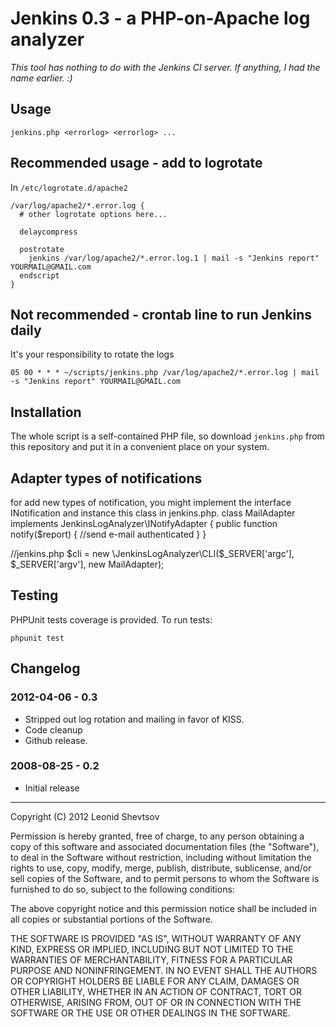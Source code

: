 # Jenkins 0.3 - a PHP-on-Apache log analyzer

*This tool has nothing to do with the Jenkins CI server. If anything, I had the name earlier. :)*

## Usage

    jenkins.php <errorlog> <errorlog> ...

## Recommended usage - add to logrotate

In `/etc/logrotate.d/apache2`

    /var/log/apache2/*.error.log {
      # other logrotate options here...

      delaycompress

      postrotate
        jenkins /var/log/apache2/*.error.log.1 | mail -s "Jenkins report" YOURMAIL@GMAIL.com
      endscript
    }

## Not recommended - crontab line to run Jenkins daily

It's your responsibility to rotate the logs

    05 00 * * * ~/scripts/jenkins.php /var/log/apache2/*.error.log | mail -s "Jenkins report" YOURMAIL@GMAIL.com

## Installation

The whole script is a self-contained PHP file, so download `jenkins.php` from this repository and put it in a
convenient place on your system.

## Adapter types of notifications

for add new types of notification, you might  implement the interface INotification and instance this class in jenkins.php. 
class MailAdapter implements JenkinsLogAnalyzer\INotifyAdapter {
    public function notify($report) {
        //send e-mail authenticated
    }
}

//jenkins.php
$cli = new \JenkinsLogAnalyzer\CLI($_SERVER['argc'], $_SERVER['argv'], new MailAdapter);

## Testing

PHPUnit tests coverage is provided. To run tests:

    phpunit test

## Changelog

### 2012-04-06 - 0.3

* Stripped out log rotation and mailing in favor of KISS.
* Code cleanup
* Github release.

### 2008-08-25 - 0.2

* Initial release


* * *

Copyright (C) 2012 Leonid Shevtsov 

Permission is hereby granted, free of charge, to any person obtaining a copy of this software and associated documentation files (the "Software"), to deal in the Software without restriction, including without limitation the rights to use, copy, modify, merge, publish, distribute, sublicense, and/or sell copies of the Software, and to permit persons to whom the Software is furnished to do so, subject to the following conditions:

The above copyright notice and this permission notice shall be included in all copies or substantial portions of the Software.

THE SOFTWARE IS PROVIDED "AS IS", WITHOUT WARRANTY OF ANY KIND, EXPRESS OR IMPLIED, INCLUDING BUT NOT LIMITED TO THE WARRANTIES OF MERCHANTABILITY, FITNESS FOR A PARTICULAR PURPOSE AND NONINFRINGEMENT. IN NO EVENT SHALL THE AUTHORS OR COPYRIGHT HOLDERS BE LIABLE FOR ANY CLAIM, DAMAGES OR OTHER LIABILITY, WHETHER IN AN ACTION OF CONTRACT, TORT OR OTHERWISE, ARISING FROM, OUT OF OR IN CONNECTION WITH THE SOFTWARE OR THE USE OR OTHER DEALINGS IN THE SOFTWARE.
